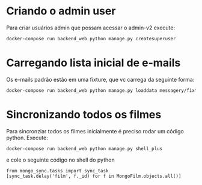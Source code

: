 # Criando o admin user

Para criar usuários admin que possam acessar o admin-v2 execute:

```bash
docker-compose run backend_web python manage.py createsuperuser
```

# Carregando lista inicial de e-mails

Os e-mails padrão estão em uma fixture, que vc carrega da seguinte forma:

```bash
docker-compose run backend_web python manage.py loaddata messagery/fixtures/initial_data.json
```

# Sincronizando todos os filmes

Para sincronziar todos os filmes inicialmente é preciso rodar um código python.
Execute:

```bash
docker-compose run backend_web python manage.py shell_plus
```

e cole o seguinte código no shell do python

```
from mongo_sync.tasks import sync_task
[sync_task.delay('film', f._id) for f in MongoFilm.objects.all()]
```

